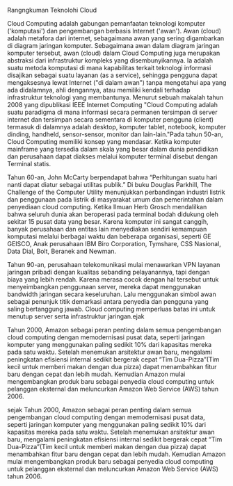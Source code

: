 Rangngkuman Teknolohi Cloud

Cloud Computing adalah gabungan pemanfaatan teknologi komputer ('komputasi') dan pengembangan berbasis Internet ('awan'). 
Awan (cloud) adalah metafora dari internet, sebagaimana awan yang sering digambarkan di diagram jaringan komputer. 
Sebagaimana awan dalam diagram jaringan komputer tersebut, awan (cloud) dalam Cloud Computing juga merupakan abstraksi dari infrastruktur 
kompleks yang disembunyikannya. Ia adalah suatu metoda komputasi di mana kapabilitas terkait teknologi informasi disajikan sebagai suatu 
layanan (as a service), sehingga pengguna dapat mengaksesnya lewat Internet ("di dalam awan")  tanpa mengetahui apa yang ada didalamnya, 
ahli dengannya, atau memiliki kendali terhadap infrastruktur teknologi yang membantunya. Menurut sebuah makalah tahun 2008 yang dipublikasi 
IEEE Internet Computing "Cloud Computing adalah suatu paradigma di mana informasi secara permanen tersimpan di server internet dan tersimpan 
secara sementara di komputer pengguna (client) termasuk di dalamnya adalah desktop, komputer tablet, notebook, komputer dinding, handheld, 
sensor-sensor, monitor dan lain-lain."Pada tahun 50-an, Cloud Computing memiliki konsep yang mendasar. Ketika komputer mainframe yang 
tersedia dalam skala yang besar dalam dunia pendidikan dan perusahaan dapat diakses melalui komputer terminal disebut dengan Terminal statis.

Tahun 60-an, John McCarty berpendapat bahwa “Perhitungan suatu hari nanti dapat diatur sebagai utilitas publik.” Di buku Douglas Parkhill, 
The Challenge of the Computer Utility menunjukkan perbandingan industri listrik dan penggunaan pada listrik di masyarakat umum dan pemerintahan
dalam penyediaan cloud computing. Ketika Ilmuan Herb Grosch mendalilkan bahwa seluruh dunia akan beroperasi pada terminal bodah didukung oleh sekitar 
15 pusat data yang besar. Karena komputer ini sangat canggih, banyak perusahaan dan entitas lain menyediakan sendiri kemampuan komputasi melalui 
berbagai waktu dan beberapa organisasi, seperti GE GEISCO, Anak perusahaan IBM Biro Corporation, Tymshare, CSS Nasional, Data Dial, Bolt, Beranek and Newman.

Tahun 90-an, perusahaan telekomunikasi mulai menawarkan VPN layanan jaringan pribadi dengan kualitas sebanding pelayanannya, tapi dengan biaya yang lebih rendah. 
Karena merasa cocok dengan hal tersebut untuk menyeimbangkan penggunaan server, mereka dapat menggunakan bandwidth jaringan secara keseluruhan. Lalu menggunakan 
simbol awan sebagai penunjuk titik demarkasi antara penyedia dan pengguna yang saling bertanggung jawab. Cloud computing memperluas batas ini untuk menutup server
serta infrastruktur jaringan.ejak 

Tahun 2000, Amazon sebagai peran penting dalam semua pengembangan cloud computing dengan memodernisasi pusat data, seperti jaringan komputer 
yang menggunakan paling sedikit 10% dari kapasitas mereka pada satu waktu. Setelah menemukan arsitektur awan baru, mengalami peningkatan efisiensi 
internal sedikit bergerak cepat “Tim Dua-Pizza”(Tim kecil untuk memberi makan dengan dua pizza) dapat menambahkan fitur baru dengan cepat dan lebih mudah. 
Kemudian Amazon mulai mengembangkan produk baru sebagai penyedia cloud computing untuk pelanggan eksternal dan meluncurkan Amazon Web Service (AWS) tahun 2006.

sejak Tahun 2000, Amazon sebagai peran penting dalam semua pengembangan cloud computing dengan memodernisasi pusat data, seperti jaringan komputer yang
menggunakan paling sedikit 10% dari kapasitas mereka pada satu waktu. Setelah menemukan arsitektur awan baru, mengalami peningkatan efisiensi internal sedikit
bergerak cepat “Tim Dua-Pizza”(Tim kecil untuk memberi makan dengan dua pizza) dapat menambahkan fitur baru dengan cepat dan lebih mudah. Kemudian Amazon mulai 
mengembangkan produk baru sebagai penyedia cloud computing untuk pelanggan eksternal dan meluncurkan Amazon Web Service (AWS) tahun 2006.
